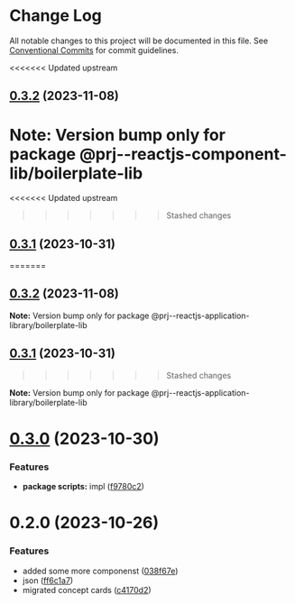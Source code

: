 # Change Log

All notable changes to this project will be documented in this file.
See [Conventional Commits](https://conventionalcommits.org) for commit guidelines.

<<<<<<< Updated upstream

## [0.3.2](https://github.com/paulAlexSerban/prj--reactjs-component-lib/compare/@prj--reactjs-component-lib/boilerplate-lib@0.3.1...@prj--reactjs-component-lib/boilerplate-lib@0.3.2) (2023-11-08)

# **Note:** Version bump only for package @prj--reactjs-component-lib/boilerplate-lib

<<<<<<< Updated upstream

> > > > > > > Stashed changes

## [0.3.1](https://github.com/paulAlexSerban/prj--reactjs-component-lib/compare/@prj--reactjs-component-lib/boilerplate-lib@0.3.0...@prj--reactjs-component-lib/boilerplate-lib@0.3.1) (2023-10-31)

=======

## [0.3.2](https://github.com/paulAlexSerban/prj--reactjs-application-library/compare/@prj--reactjs-application-library/boilerplate-lib@0.3.1...@prj--reactjs-application-library/boilerplate-lib@0.3.2) (2023-11-08)

**Note:** Version bump only for package @prj--reactjs-application-library/boilerplate-lib

## [0.3.1](https://github.com/paulAlexSerban/prj--reactjs-application-library/compare/@prj--reactjs-application-library/boilerplate-lib@0.3.0...@prj--reactjs-application-library/boilerplate-lib@0.3.1) (2023-10-31)

> > > > > > > Stashed changes

**Note:** Version bump only for package @prj--reactjs-application-library/boilerplate-lib

# [0.3.0](https://github.com/paulAlexSerban/prj--reactjs-application-library/compare/@prj--reactjs-application-library/boilerplate-lib@0.2.0...@prj--reactjs-application-library/boilerplate-lib@0.3.0) (2023-10-30)

### Features

-   **package scripts:** impl ([f9780c2](https://github.com/paulAlexSerban/prj--reactjs-application-library/commit/f9780c2896d185c8adf83f5af0782939e799b430))

# 0.2.0 (2023-10-26)

### Features

-   added some more componenst ([038f67e](https://github.com/paulAlexSerban/prj--reactjs-application-library/commit/038f67e70a49d759d0cefca505eb721ff9e6220e))
-   json ([ff6c1a7](https://github.com/paulAlexSerban/prj--reactjs-application-library/commit/ff6c1a7c419f4e66511235803ec26a9db5a85314))
-   migrated concept cards ([c4170d2](https://github.com/paulAlexSerban/prj--reactjs-application-library/commit/c4170d2130e71d04e587acd0f9a4f1becef4d0b3))
